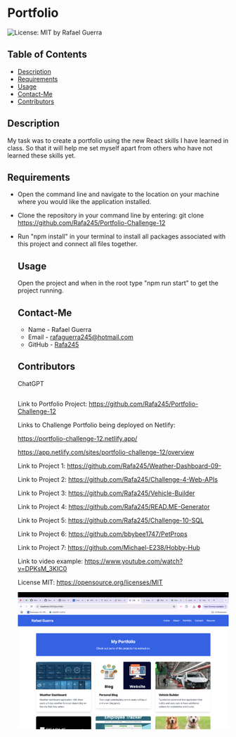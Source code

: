 # Portfolio
  ![License: MIT](https://img.shields.io/badge/License-MIT-yellow.svg)
  by Rafael Guerra
  ## Table of Contents
  * [Description](#description)
  * [Requirements](#requirements)
  * [Usage](#usage)
  * [Contact-Me](#contact-me)
  * [Contributors](#contributors)
  ## Description
  My task was to create a portfolio using the new React skills I have learned in class. So that it will help me set myself apart from others who have not learned these skills yet.
  ## Requirements
  * Open the command line and navigate to the location on your machine where you would like the application installed.
* Clone the repository in your command line by entering: git clone https://github.com/Rafa245/Portfolio-Challenge-12
* Run "npm install" in your terminal to install all packages associated with this project and connect all files together.
  ## Usage
  Open the project and when in the root type "npm run start" to get the project running.
  ## Contact-Me
  * Name - Rafael Guerra
  * Email - rafaguerra245@hotmail.com
  * GitHub - [Rafa245](https://github.com/Rafa245)
  ## Contributors
  ChatGPT
  ##
  Link to Portfolio Project: https://github.com/Rafa245/Portfolio-Challenge-12

  Links to Challenge Portfolio being deployed on Netlify: 

  https://portfolio-challenge-12.netlify.app/

  https://app.netlify.com/sites/portfolio-challenge-12/overview

  Link to Project 1: https://github.com/Rafa245/Weather-Dashboard-09-

  Link to Project 2: https://github.com/Rafa245/Challenge-4-Web-APIs

  Link to Project 3: https://github.com/Rafa245/Vehicle-Builder

  Link to Project 4: https://github.com/Rafa245/READ.ME-Generator

  Link to Project 5: https://github.com/Rafa245/Challenge-10-SQL

  Link to Project 6: https://github.com/bbybee1747/PetProps
  
  Link to Project 7: https://github.com/Michael-E238/Hobby-Hub


  Link to video example: https://www.youtube.com/watch?v=DPKsM_3KIC0

  License MIT: https://opensource.org/licenses/MIT
  
  ![alt text](<public/Screen Shot .jpg>)